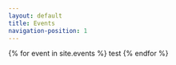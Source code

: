 ```yaml
---
layout: default
title: Events
navigation-position: 1
---
```


{% for event in site.events %}
  test
{% endfor %}